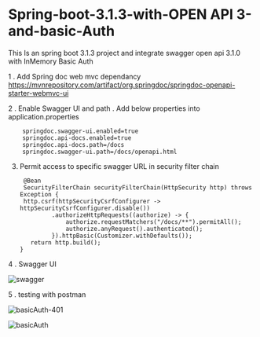 # Spring-boot-3.1.3-with-OPEN API 3-and-basic-Auth
This Is an spring boot 3.1.3 project and integrate swagger open api 3.1.0 with InMemory Basic Auth

1 . Add Spring doc web mvc dependancy https://mvnrepository.com/artifact/org.springdoc/springdoc-openapi-starter-webmvc-ui

2 . Enable Swagger UI and path . 
Add below properties into application.properties

        springdoc.swagger-ui.enabled=true
        springdoc.api-docs.enabled=true
        springdoc.api-docs.path=/docs
        springdoc.swagger-ui.path=/docs/openapi.html

3. Permit access to specific swagger URL in security filter chain

        @Bean
        SecurityFilterChain securityFilterChain(HttpSecurity http) throws Exception {
        http.csrf(httpSecurityCsrfConfigurer -> httpSecurityCsrfConfigurer.disable())
                .authorizeHttpRequests((authorize) -> {
                    authorize.requestMatchers("/docs/**").permitAll();
                    authorize.anyRequest().authenticated();
                }).httpBasic(Customizer.withDefaults());
          return http.build();
       }

4 . Swagger UI 

![swagger](https://github.com/surajddmm/Spring-boot-3.1.3-with-swagger-and-basic-Auth/assets/143600381/67960f44-554c-45ba-97a0-5ecb7e535960)


5 . testing with postman



![basicAuth-401](https://github.com/surajddmm/Spring-boot-3.1.3-with-swagger-and-basic-Auth/assets/143600381/3350e7bf-03a7-4108-92f7-692b61c1d083)

![basicAuth](https://github.com/surajddmm/Spring-boot-3.1.3-with-swagger-and-basic-Auth/assets/143600381/0044eb87-4806-444d-ac96-8030bcf28563)






